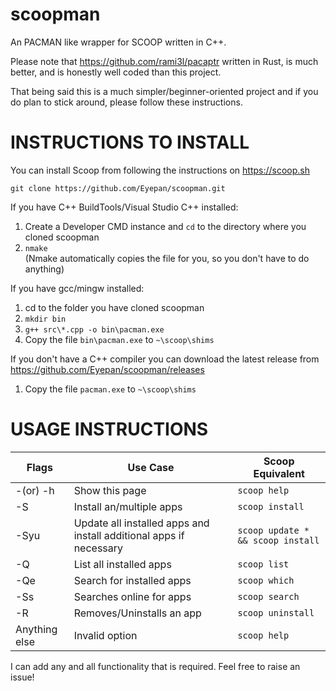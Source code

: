 # scoopman
An PACMAN like wrapper for SCOOP written in C++.

Please note that https://github.com/rami3l/pacaptr written in Rust, is much better, and is honestly well coded than this project.  

That being said this is a much simpler/beginner-oriented project and if you do plan to stick around, please follow these instructions.

# INSTRUCTIONS TO INSTALL

You can install Scoop from following the instructions on  https://scoop.sh

`git clone https://github.com/Eyepan/scoopman.git`


If you have C++ BuildTools/Visual Studio C++ installed:
1. Create a Developer CMD instance and `cd` to the directory where you cloned scoopman
2. `nmake`  
(Nmake automatically copies the file for you, so you don't have to do anything)

If you have gcc/mingw installed:
1. cd to the folder you have cloned scoopman
2. `mkdir bin`
3. `g++ src\*.cpp -o bin\pacman.exe`
4. Copy the file `bin\pacman.exe` to `~\scoop\shims`

If you don't have a C++ compiler you can download the latest release from https://github.com/Eyepan/scoopman/releases
1. Copy the file `pacman.exe` to `~\scoop\shims`


# USAGE INSTRUCTIONS

|Flags|Use Case|Scoop Equivalent|
|-----|--------|----------------|
|-(or) -h| Show this page|`scoop help`|
|-S|Install an/multiple apps|`scoop install`|
|-Syu|Update all installed apps and install additional apps if necessary|`scoop update * && scoop install`|
|-Q|List all installed apps|`scoop list`|
|-Qe|Search for installed apps|`scoop which`|
|-Ss|Searches online for apps|`scoop search`|
|-R|Removes/Uninstalls an app|`scoop uninstall`|
|Anything else|Invalid option|`scoop help`|

I can add any and all functionality that is required. Feel free to raise an issue!